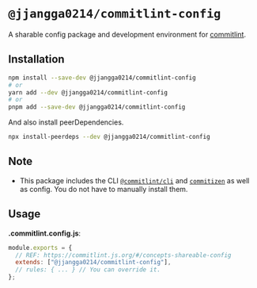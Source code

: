 # `@jjangga0214/commitlint-config`

A sharable config package and development environment for [commitlint](https://commitlint.js.org/#/).

## Installation

```sh
npm install --save-dev @jjangga0214/commitlint-config
# or
yarn add --dev @jjangga0214/commitlint-config
# or
pnpm add --save-dev @jjangga0214/commitlint-config
```

And also install peerDependencies.

```sh
npx install-peerdeps --dev @jjangga0214/commitlint-config
```

## Note

- This package includes the CLI [`@commitlint/cli`](https://www.npmjs.com/package/@commitlint/cli) and [`commitizen`](https://www.npmjs.com/package/commitizen) as well as config. You do not have to manually install them.

## Usage

**.commitlint.config.js**:

```js
module.exports = {
  // REF: https://commitlint.js.org/#/concepts-shareable-config
  extends: ["@jjangga0214/commitlint-config"],
  // rules: { ... } // You can override it.
};
```
